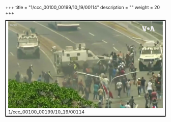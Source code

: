 +++
title = "1/ccc_00100_00199/10_19/00114"
description = ""
weight = 20
+++

<table style="border:2px solid black;max-width:800px;max-height:800px;" 
><tr><td>
<img class="center-fit-jpg"
src="/jpg_/aaa_20190430_NxaOmWaI8sI_00113.jpg">
1/ccc_00100_00199/10_19/00114
</img></td></tr></table>
